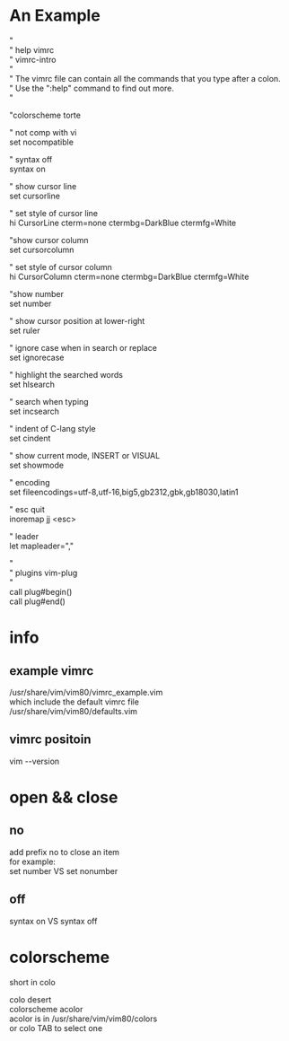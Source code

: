 
An Example
===
"                                                                               
" help vimrc   
"     vimrc-intro   
"   
" The vimrc file can contain all the commands that you type after a colon.   
" Use the ":help" command to find out more.   
"   
    
"colorscheme torte   
   
" not comp with vi   
set nocompatible   
    
" syntax off   
syntax on   
   
" show cursor line   
set cursorline   
    
" set style of cursor line    
hi CursorLine   cterm=none ctermbg=DarkBlue ctermfg=White   
   
"show cursor column   
set cursorcolumn   
    
" set style of cursor column   
hi CursorColumn cterm=none ctermbg=DarkBlue ctermfg=White   
   
"show number   
set number   
   
" show cursor position at lower-right   
set ruler   
   
" ignore case when in search or replace   
set ignorecase   
   
" highlight the searched words   
set hlsearch   
    
" search when typing   
set incsearch   
    
" indent of C-lang style   
set cindent   
    
" show current mode, INSERT or VISUAL   
set showmode   
    
" encoding   
set fileencodings=utf-8,utf-16,big5,gb2312,gbk,gb18030,latin1   

" esc quit   
inoremap jj \<esc\>   

" leader   
let mapleader=","   

"   
" plugins vim-plug   
"   
call plug#begin()   
call plug#end()   

info
===
example vimrc
---
/usr/share/vim/vim80/vimrc_example.vim   
which include the default vimrc file   
/usr/share/vim/vim80/defaults.vim   

vimrc positoin
---

vim --version   

open && close
===
no
---
add prefix no to close an item   
for example:   
set number VS set nonumber   

off
---
syntax on VS syntax off   


colorscheme
===
short in colo   

colo desert   
colorscheme acolor   
acolor is in /usr/share/vim/vim80/colors   
or colo TAB to select one   


